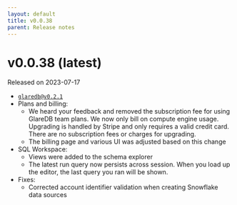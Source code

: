 ```yaml
---
layout: default
title: v0.0.38
parent: Release notes
---
```


<!-- markdownlint-disable title-case-style -->

# v0.0.38 (latest)

<!-- markdownlint-enable title-case-style -->

Released on 2023-07-17

- [`glaredb@v0.2.1`](https://github.com/GlareDB/glaredb/releases/tag/v0.2.1)
- Plans and billing:
  - We heard your feedback and removed the subscription fee for using GlareDB
    team plans. We now only bill on compute engine usage. Upgrading is handled
    by Stripe and only requires a valid credit card. There are no subscription
    fees or charges for upgrading.
  - The billing page and various UI was adjusted based on this change
- SQL Workspace:
  - Views were added to the schema explorer
  - The latest run query now persists across session. When you load up the
    editor, the last query you ran will be shown.
- Fixes:
  - Corrected account identifier validation when creating Snowflake data sources
